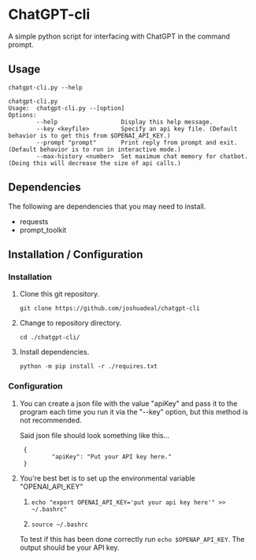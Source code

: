 # ChatGPT-cli
A simple python script for interfacing with ChatGPT in the command prompt.

## Usage
`chatgpt-cli.py --help`

    chatgpt-cli.py
    Usage:  chatgpt-cli.py --[option]
    Options:
            --help                  Display this help message.
            --key <keyfile>         Specify an api key file. (Default behavior is to get this from $OPENAI_API_KEY.)
            --prompt "prompt"       Print reply from prompt and exit. (Default behavior is to run in interactive mode.)
            --max-history <number>  Set maximum chat memory for chatbot. (Doing this will decrease the size of api calls.)

## Dependencies
The following are dependencies that you may need to install.
- requests
- prompt_toolkit

## Installation / Configuration
### Installation
1. Clone this git repository.

	`git clone https://github.com/joshuadeal/chatgpt-cli`

1. Change to repository directory.

	`cd ./chatgpt-cli/`

1. Install dependencies.

	`python -m pip install -r ./requires.txt`

### Configuration
1. You can create a json file with the value "apiKey" and pass it to the program each time you run it via the "--key" option, but this method is not recommended.

	Said json file should look something like this...
        
        {
                "apiKey": "Put your API key here."
        }
 
1. You're best bet is to set up the environmental variable "OPENAI_API_KEY"

   1. `echo "export OPENAI_API_KEY='put your api key here'" >> ~/.bashrc"`

   1. `source ~/.bashrc`

	To test if this has been done correctly run ```echo $OPENAP_API_KEY```. The output should be your API key.
